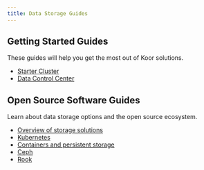 ```yaml
---
title: Data Storage Guides
---
```


## Getting Started Guides

These guides will help you get the most out of Koor solutions.

-   [Starter Cluster](getting-started-starter-cluster.md)
-   [Data Control Center](getting-started-data-control-center.md)

## Open Source Software Guides

Learn about data storage options and the open source ecosystem.

-   [Overview of storage solutions](solutions-for-storage.md)
-   [Kubernetes](kubernetes.md)
-   [Containers and persistent storage](containers-and-persistent-storage.md)
-   [Ceph](introduction-to-ceph.md)
-   [Rook](introduction-to-rook.md)
